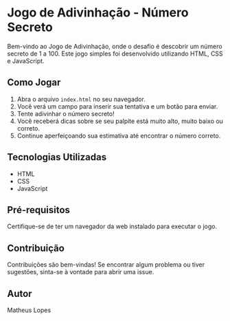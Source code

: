 # Jogo de Adivinhação - Número Secreto

Bem-vindo ao Jogo de Adivinhação, onde o desafio é descobrir um número secreto de 1 a 100. Este jogo simples foi desenvolvido utilizando HTML, CSS e JavaScript.

## Como Jogar

1. Abra o arquivo `index.html` no seu navegador.
2. Você verá um campo para inserir sua tentativa e um botão para enviar.
3. Tente adivinhar o número secreto!
4. Você receberá dicas sobre se seu palpite está muito alto, muito baixo ou correto.
5. Continue aperfeiçoando sua estimativa até encontrar o número correto.

## Tecnologias Utilizadas

- HTML
- CSS
- JavaScript

## Pré-requisitos

Certifique-se de ter um navegador da web instalado para executar o jogo.

## Contribuição

Contribuições são bem-vindas! Se encontrar algum problema ou tiver sugestões, sinta-se à vontade para abrir uma issue.

## Autor

Matheus Lopes
